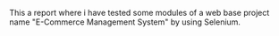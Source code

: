 This a report where i have tested some modules of a web base project name "E-Commerce Management System" by using Selenium. 
